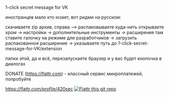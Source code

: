 1-click secret message for VK


иностранцев мало кто юзает, вот ридми на русском:

скачиваете zip архив, справа -->
распаковываете куда-нить
открываете хром -> настройки -> дополнительные инструменты -> расширения
там ставите галочку на режиме для разработчиков -> загрузить распакованное расширение -> указываете путь до 1-click-secret-message-for-VK/extension

папки этой, да
и всё, перезапускаете браузер и у вас будет кнопочка в диалогах

DONATE (https://flattr.com) - классный сервис микроплатежей, попробуйте

https://flattr.com/profile/420sec
[![Flattr this git repo](http://api.flattr.com/button/flattr-badge-large.png)](https://flattr.com/submit/auto?user_id=420sec&url=http://github.com/supacoderz/1-click-secret-message-for-VK/&title=1-click-secret-message-for-VK&language=ru&tags=github&category=software)
